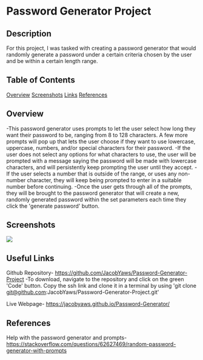 # Password Generator Project

## Description

For this project, I was tasked with creating a password generator that would randomly generate a password under a certain criteria chosen by the user and be within a certain length range.


## Table of Contents

[Overview](#overview)
[Screenshots](#screenshots)
[Links](#links)
[References](References)


## Overview

-This password generator uses prompts to let the user select how long they want their password to be, ranging from 8 to 128 characters. A few more prompts will pop up that lets the user choose if they want to use lowercase, uppercase, numbers, and/or special characters for their password.
-If the user does not select any options for what characters to use, the user will be prompted with a message saying the password will be made with lowercase characters, and will persistently keep prompting the user until they accept. 
-If the user selects a number that is outside of the range, or uses any non-number character, they will keep being prompted to enter in a suitable number before continuing.
-Once the user gets through all of the prompts, they will be brought to the password generator that will create a new, randomly generated password within the set parameters each time they click the 'generate password' button.



## Screenshots
  
<img src="https://github.com/JacobYaws/Password-Generator-Project/blob/main/assets/PasswordGeneratorGIF.mp4">


## Useful Links  
Github Repository- https://github.com/JacobYaws/Password-Generator-Project
    -To download, navigate to the repository and click on the green 'Code' button. Copy the ssh link and clone it in a terminal by using 'git clone git@github.com:JacobYaws/Password-Generator-Project.git'

Live Webpage- https://jacobyaws.github.io/Password-Generator/


## References

Help with the password generator and prompts- https://stackoverflow.com/questions/62627469/random-password-generator-with-prompts
